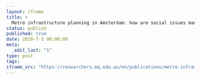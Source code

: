 ```yaml
---
layout: iframe
title: >
  Metro infrastructure planning in Amsterdam: how are social issues managed in the absence of environmental and social impact assessment?
status: publish
published: true
date: 2020-7-3 00:00:00
meta:
  _edit_last: "1"
type: post
tags:
iframe_src: "https://researchers.mq.edu.au/en/publications/metro-infrastructure-planning-in-amsterdam-how-are-social-issues-"
---
```

        